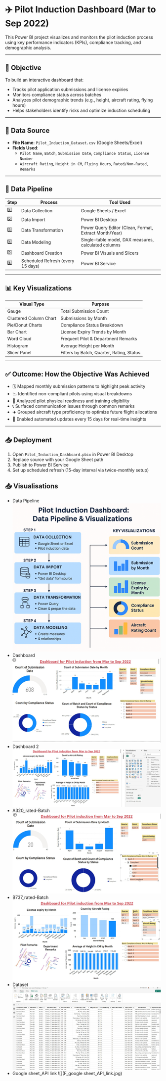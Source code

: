 # ✈️ Pilot Induction Dashboard (Mar to Sep 2022)

This Power BI project visualizes and monitors the pilot induction process using key performance indicators (KPIs), compliance tracking, and demographic analysis.

---

## 🎯 Objective

To build an interactive dashboard that:
- Tracks pilot application submissions and license expiries
- Monitors compliance status across batches
- Analyzes pilot demographic trends (e.g., height, aircraft rating, flying hours)
- Helps stakeholders identify risks and optimize induction scheduling

---

## 📁 Data Source

- **File Name**: `Pilot_Induction_Dataset.csv` (Google Sheets/Excel)
- **Fields Used**:  
  - `Pilot Name`, `Batch`, `Submission Date`, `Compliance Status`, `License Number`  
  - `Aircraft Rating`, `Height in CM`, `Flying Hours`, `Rated/Non-Rated`, `Remarks`  

---

## 🔄 Data Pipeline

| Step | Process                         | Tool Used       |
|------|----------------------------------|-----------------|
| 1️⃣   | Data Collection                 | Google Sheets / Excel |
| 2️⃣   | Data Import                     | Power BI Desktop |
| 3️⃣   | Data Transformation             | Power Query Editor (Clean, Format, Extract Month/Year) |
| 4️⃣   | Data Modeling                   | Single-table model, DAX measures, calculated columns |
| 5️⃣   | Dashboard Creation              | Power BI Visuals and Slicers |
| 6️⃣   | Scheduled Refresh (every 15 days) | Power BI Service |

---

## 📊 Key Visualizations

| Visual Type                    | Purpose                                     |
|-------------------------------|---------------------------------------------|
| Gauge                         | Total Submission Count                      |
| Clustered Column Chart        | Submissions by Month                        |
| Pie/Donut Charts              | Compliance Status Breakdown                 |
| Bar Chart                     | License Expiry Trends by Month              |
| Word Cloud                    | Frequent Pilot & Department Remarks         |
| Histogram                     | Average Height per Month                    |
| Slicer Panel                  | Filters by Batch, Quarter, Rating, Status   |

---

## ✅ Outcome: How the Objective Was Achieved

- 🗓️ Mapped monthly submission patterns to highlight peak activity
- 📉 Identified non-compliant pilots using visual breakdowns
- 📏 Analyzed pilot physical readiness and training eligibility
- 📞 Surfaced communication issues through common remarks
- ✈️ Grouped aircraft type proficiency to optimize future flight allocations
- 🔁 Enabled automated updates every 15 days for real-time insights

---

## 📥 Deployment

1. Open `Pilot_Induction_Dashboard.pbix` in Power BI Desktop
2. Replace source with your Google Sheet path 
3. Publish to Power BI Service
4. Set up scheduled refresh (15-day interval via twice-monthly setup)

## 📥 Visualisations
- Data Pipeline![](A0_data_pipeline.jpg)
- Dashboard![](A.jpg)
- Dashboard 2![](B.jpg)
- A320_rated-Batch![](C_A320_rated-Batch1.jpg)
- B737_rated-Batch![](D_737_rated.jpg)
- Dataset![](E_dataset.jpg)
- Google sheet_API link ![](F_google sheet_API_link.jpg)





